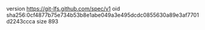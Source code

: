version https://git-lfs.github.com/spec/v1
oid sha256:0cf4877b75e734b53b8e1abe049a3e495dcdc0855630a89e3af7701d2243ccca
size 893
